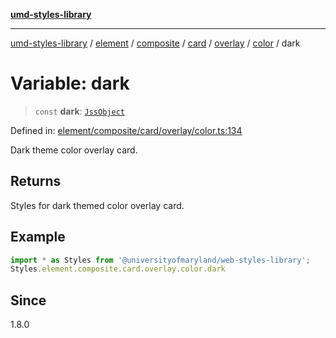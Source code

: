 [**umd-styles-library**](../../../../../../../../../../README.md)

***

[umd-styles-library](../../../../../../../../../../modules.md) / [element](../../../../../../../../../README.md) / [composite](../../../../../../../README.md) / [card](../../../../../README.md) / [overlay](../../../README.md) / [color](../README.md) / dark

# Variable: dark

> `const` **dark**: [`JssObject`](../../../../../../../../../../utilities/namespaces/transform/type-aliases/JssObject.md)

Defined in: [element/composite/card/overlay/color.ts:134](https://github.com/UMD-Digital/design-system/blob/ed6189804bf5f4c4fcbe5325b54aac33ac48d614/packages/styles/source/element/composite/card/overlay/color.ts#L134)

Dark theme color overlay card.

## Returns

Styles for dark themed color overlay card.

## Example

```typescript
import * as Styles from '@universityofmaryland/web-styles-library';
Styles.element.composite.card.overlay.color.dark
```

## Since

1.8.0
